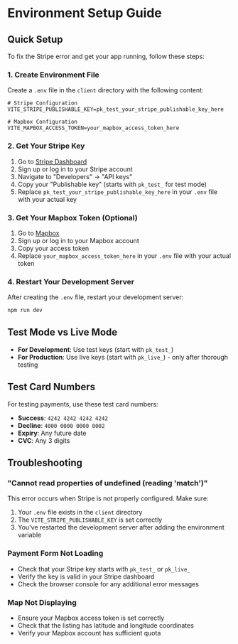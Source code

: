 # Environment Setup Guide

## Quick Setup

To fix the Stripe error and get your app running, follow these steps:

### 1. Create Environment File

Create a `.env` file in the `client` directory with the following content:

```env
# Stripe Configuration
VITE_STRIPE_PUBLISHABLE_KEY=pk_test_your_stripe_publishable_key_here

# Mapbox Configuration  
VITE_MAPBOX_ACCESS_TOKEN=your_mapbox_access_token_here
```

### 2. Get Your Stripe Key

1. Go to [Stripe Dashboard](https://dashboard.stripe.com/apikeys)
2. Sign up or log in to your Stripe account
3. Navigate to "Developers" → "API keys"
4. Copy your "Publishable key" (starts with `pk_test_` for test mode)
5. Replace `pk_test_your_stripe_publishable_key_here` in your `.env` file with your actual key

### 3. Get Your Mapbox Token (Optional)

1. Go to [Mapbox](https://account.mapbox.com/access-tokens/)
2. Sign up or log in to your Mapbox account
3. Copy your access token
4. Replace `your_mapbox_access_token_here` in your `.env` file with your actual token

### 4. Restart Your Development Server

After creating the `.env` file, restart your development server:

```bash
npm run dev
```

## Test Mode vs Live Mode

- **For Development**: Use test keys (start with `pk_test_`)
- **For Production**: Use live keys (start with `pk_live_`) - only after thorough testing

## Test Card Numbers

For testing payments, use these test card numbers:
- **Success**: `4242 4242 4242 4242`
- **Decline**: `4000 0000 0000 0002`
- **Expiry**: Any future date
- **CVC**: Any 3 digits

## Troubleshooting

### "Cannot read properties of undefined (reading 'match')"
This error occurs when Stripe is not properly configured. Make sure:
1. Your `.env` file exists in the `client` directory
2. The `VITE_STRIPE_PUBLISHABLE_KEY` is set correctly
3. You've restarted the development server after adding the environment variable

### Payment Form Not Loading
- Check that your Stripe key starts with `pk_test_` or `pk_live_`
- Verify the key is valid in your Stripe dashboard
- Check the browser console for any additional error messages

### Map Not Displaying
- Ensure your Mapbox access token is set correctly
- Check that the listing has latitude and longitude coordinates
- Verify your Mapbox account has sufficient quota 